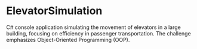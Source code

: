 # ElevatorSimulation
C# console application simulating the movement of elevators in a large building, focusing on efficiency in passenger transportation. The challenge emphasizes Object-Oriented Programming (OOP).
